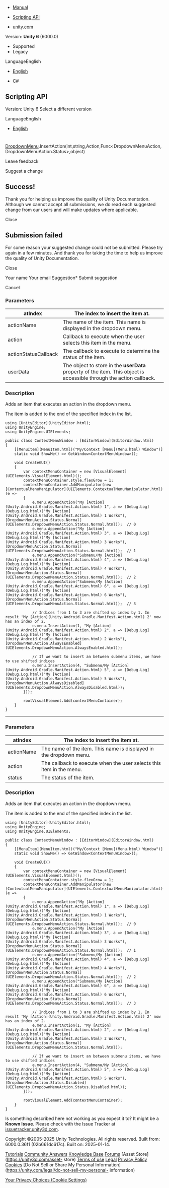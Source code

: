 [ ]()

  * [Manual](../Manual/index.html)
  * [Scripting API](../ScriptReference/index.html)

  * [unity.com](https://unity.com/)

Version: **Unity 6** (6000.0)

  * Supported
  * Legacy

LanguageEnglish

  * [English]()

  * C#

[ ](https://docs.unity3d.com)

## Scripting API

Version: Unity 6 Select a different version

LanguageEnglish

  * [English]()

#
[DropdownMenu](UIElements.DropdownMenu.html).InsertAction(int,string,Action<DropdownMenuAction>,Func<DropdownMenuAction,DropdownMenuAction.Status>,object)

Leave feedback

Suggest a change

## Success!

Thank you for helping us improve the quality of Unity Documentation. Although
we cannot accept all submissions, we do read each suggested change from our
users and will make updates where applicable.

Close

## Submission failed

For some reason your suggested change could not be submitted. Please <a>try
again</a> in a few minutes. And thank you for taking the time to help us
improve the quality of Unity Documentation.

Close

Your name Your email Suggestion* Submit suggestion

Cancel

[ ]()

### Parameters

atIndex | The index to insert the item at.  
---|---  
actionName | The name of the item. This name is displayed in the dropdown menu.  
action | Callback to execute when the user selects this item in the menu.  
actionStatusCallback | The callback to execute to determine the status of the item.  
userData | The object to store in the <b>userData</b> property of the <see cref="DropdownMenuAction" /> item. This object is accessible through the action callback.  
  
### Description

Adds an item that executes an action in the dropdown menu.

The item is added to the end of the specified index in the list.  
  

    
    
    using [UnityEditor](UnityEditor.html);
    using UnityEngine;
    using UnityEngine.UIElements;  
      
    public class ContextMenuWindow : [EditorWindow](EditorWindow.html)
    {
        [[MenuItem](MenuItem.html)("My/Context [Menu](Menu.html) Window")]
        static void ShowMe() => GetWindow<ContextMenuWindow>();  
      
        void CreateGUI()
        {
            var contextMenuContainer = new [VisualElement](UIElements.VisualElement.html)();
            contextMenuContainer.style.flexGrow = 1;
            contextMenuContainer.AddManipulator(new [ContextualMenuManipulator](UIElements.ContextualMenuManipulator.html)(e =>
            {
                e.menu.AppendAction("My [Action](Unity.Android.Gradle.Manifest.Action.html) 1", a => [Debug.Log](Debug.Log.html)("My [Action](Unity.Android.Gradle.Manifest.Action.html) 1 Works"), [DropdownMenuAction.Status.Normal](UIElements.DropdownMenuAction.Status.Normal.html));  // 0
                e.menu.AppendAction("My [Action](Unity.Android.Gradle.Manifest.Action.html) 3", a => [Debug.Log](Debug.Log.html)("My [Action](Unity.Android.Gradle.Manifest.Action.html) 3 Works"), [DropdownMenuAction.Status.Normal](UIElements.DropdownMenuAction.Status.Normal.html));  // 1
                e.menu.AppendAction("Submenu/My [Action](Unity.Android.Gradle.Manifest.Action.html) 4", a => [Debug.Log](Debug.Log.html)("My [Action](Unity.Android.Gradle.Manifest.Action.html) 4 Works"), [DropdownMenuAction.Status.Normal](UIElements.DropdownMenuAction.Status.Normal.html));  // 2
                e.menu.AppendAction("Submenu/My [Action](Unity.Android.Gradle.Manifest.Action.html) 6", a => [Debug.Log](Debug.Log.html)("My [Action](Unity.Android.Gradle.Manifest.Action.html) 6 Works"), [DropdownMenuAction.Status.Normal](UIElements.DropdownMenuAction.Status.Normal.html));  // 3  
      
                // Indices from 1 to 3 are shifted up index by 1. In result 'My [Action](Unity.Android.Gradle.Manifest.Action.html) 2' now has an index of 2.
                e.menu.InsertAction(1, "My [Action](Unity.Android.Gradle.Manifest.Action.html) 2", a => [Debug.Log](Debug.Log.html)("My [Action](Unity.Android.Gradle.Manifest.Action.html) 2 Works"), [DropdownMenuAction.AlwaysEnabled](UIElements.DropdownMenuAction.AlwaysEnabled.html));  
      
                // If we want to insert an between submenu items, we have to use shifted indices
                e.menu.InsertAction(4, "Submenu/My [Action](Unity.Android.Gradle.Manifest.Action.html) 5", a => [Debug.Log](Debug.Log.html)("My [Action](Unity.Android.Gradle.Manifest.Action.html) 5 Works"), [DropdownMenuAction.AlwaysDisabled](UIElements.DropdownMenuAction.AlwaysDisabled.html));
            }));  
      
            rootVisualElement.Add(contextMenuContainer);
        }
    }
    

* * *

### Parameters

atIndex | The index to insert the item at.  
---|---  
actionName | The name of the item. This name is displayed in the dropdown menu.  
action | The callback to execute when the user selects this item in the menu.  
status | The status of the item.  
  
### Description

Adds an item that executes an action in the dropdown menu.

The item is added to the end of the specified index in the list.  
  

    
    
    using [UnityEditor](UnityEditor.html);
    using UnityEngine;
    using UnityEngine.UIElements;  
      
    public class ContextMenuWindow : [EditorWindow](EditorWindow.html)
    {
        [[MenuItem](MenuItem.html)("My/Context [Menu](Menu.html) Window")]
        static void ShowMe() => GetWindow<ContextMenuWindow>();  
      
        void CreateGUI()
        {
            var contextMenuContainer = new [VisualElement](UIElements.VisualElement.html)();
            contextMenuContainer.style.flexGrow = 1;
            contextMenuContainer.AddManipulator(new [ContextualMenuManipulator](UIElements.ContextualMenuManipulator.html)(e =>
            {
                e.menu.AppendAction("My [Action](Unity.Android.Gradle.Manifest.Action.html) 1", a => [Debug.Log](Debug.Log.html)("My [Action](Unity.Android.Gradle.Manifest.Action.html) 1 Works"), [DropdownMenuAction.Status.Normal](UIElements.DropdownMenuAction.Status.Normal.html));  // 0
                e.menu.AppendAction("My [Action](Unity.Android.Gradle.Manifest.Action.html) 3", a => [Debug.Log](Debug.Log.html)("My [Action](Unity.Android.Gradle.Manifest.Action.html) 3 Works"), [DropdownMenuAction.Status.Normal](UIElements.DropdownMenuAction.Status.Normal.html));  // 1
                e.menu.AppendAction("Submenu/My [Action](Unity.Android.Gradle.Manifest.Action.html) 4", a => [Debug.Log](Debug.Log.html)("My [Action](Unity.Android.Gradle.Manifest.Action.html) 4 Works"), [DropdownMenuAction.Status.Normal](UIElements.DropdownMenuAction.Status.Normal.html));  // 2
                e.menu.AppendAction("Submenu/My [Action](Unity.Android.Gradle.Manifest.Action.html) 6", a => [Debug.Log](Debug.Log.html)("My [Action](Unity.Android.Gradle.Manifest.Action.html) 6 Works"), [DropdownMenuAction.Status.Normal](UIElements.DropdownMenuAction.Status.Normal.html));  // 3  
      
                // Indices from 1 to 3 are shifted up index by 1. In result 'My [Action](Unity.Android.Gradle.Manifest.Action.html) 2' now has an index of 2.
                e.menu.InsertAction(1, "My [Action](Unity.Android.Gradle.Manifest.Action.html) 2", a => [Debug.Log](Debug.Log.html)("My [Action](Unity.Android.Gradle.Manifest.Action.html) 2 Works"), [DropdownMenuAction.Status.Normal](UIElements.DropdownMenuAction.Status.Normal.html));  
      
                // If we want to insert an between submenu items, we have to use shifted indices
                e.menu.InsertAction(4, "Submenu/My [Action](Unity.Android.Gradle.Manifest.Action.html) 5", a => [Debug.Log](Debug.Log.html)("My [Action](Unity.Android.Gradle.Manifest.Action.html) 5 Works"), [DropdownMenuAction.Status.Disabled](UIElements.DropdownMenuAction.Status.Disabled.html));
            }));  
      
            rootVisualElement.Add(contextMenuContainer);
        }
    }
    

Is something described here not working as you expect it to? It might be a
**Known Issue**. Please check with the Issue Tracker at
[issuetracker.unity3d.com](https://issuetracker.unity3d.com).

Copyright ©2005-2025 Unity Technologies. All rights reserved. Built from:
6000.0.36f1 (02b661dc617c). Built on: 2025-01-14.

[Tutorials](https://unity3d.com/learn) [Community
Answers](https://answers.unity3d.com) [Knowledge
Base](https://support.unity3d.com/hc/en-us)
[Forums](https://forum.unity3d.com) [Asset Store](https://unity3d.com/asset-
store) [Terms of use](https://docs.unity3d.com/Manual/TermsOfUse.html)
[Legal](https://unity.com/legal) [Privacy
Policy](https://unity.com/legal/privacy-policy)
[Cookies](https://unity.com/legal/cookie-policy) [Do Not Sell or Share My
Personal Information](https://unity.com/legal/do-not-sell-my-personal-
information)

[Your Privacy Choices (Cookie Settings)](javascript:void\(0\);)

